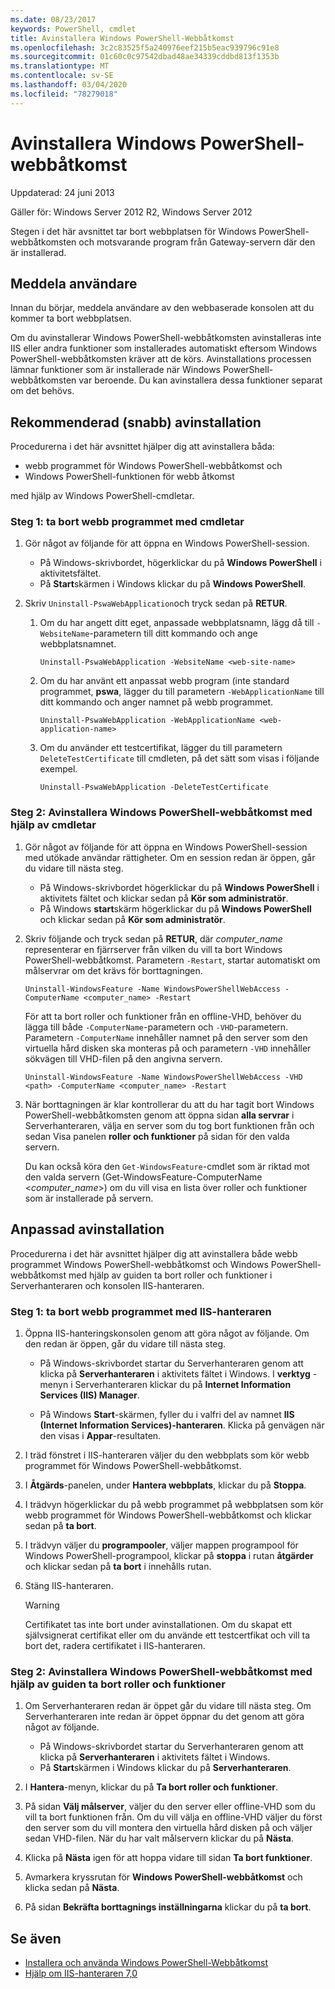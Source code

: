 ```yaml
---
ms.date: 08/23/2017
keywords: PowerShell, cmdlet
title: Avinstallera Windows PowerShell-Webbåtkomst
ms.openlocfilehash: 3c2c83525f5a240976eef215b5eac939796c91e8
ms.sourcegitcommit: 01c60c0c97542dbad48ae34339cddbd813f1353b
ms.translationtype: MT
ms.contentlocale: sv-SE
ms.lasthandoff: 03/04/2020
ms.locfileid: "78279018"
---
```

# <a name="uninstall-windows-powershell-web-access"></a>Avinstallera Windows PowerShell-webbåtkomst

Uppdaterad: 24 juni 2013

Gäller för: Windows Server 2012 R2, Windows Server 2012

Stegen i det här avsnittet tar bort webbplatsen för Windows PowerShell-webbåtkomsten och motsvarande program från Gateway-servern där den är installerad.

## <a name="notify-users"></a>Meddela användare

Innan du börjar, meddela användare av den webbaserade konsolen att du kommer ta bort webbplatsen.

Om du avinstallerar Windows PowerShell-webbåtkomsten avinstalleras inte IIS eller andra funktioner som installerades automatiskt eftersom Windows PowerShell-webbåtkomsten kräver att de körs. Avinstallations processen lämnar funktioner som är installerade när Windows PowerShell-webbåtkomsten var beroende. Du kan avinstallera dessa funktioner separat om det behövs.

## <a name="recommended-quick-uninstallation"></a>Rekommenderad (snabb) avinstallation

Procedurerna i det här avsnittet hjälper dig att avinstallera båda:

- webb programmet för Windows PowerShell-webbåtkomst och
- Windows PowerShell-funktionen för webb åtkomst

med hjälp av Windows PowerShell-cmdletar.

### <a name="step-1-delete-the-web-application-using-cmdlets"></a>Steg 1: ta bort webb programmet med cmdletar

1. Gör något av följande för att öppna en Windows PowerShell-session.

   - På Windows-skrivbordet, högerklickar du på **Windows PowerShell** i aktivitetsfältet.
   - På **Start**skärmen i Windows klickar du på **Windows PowerShell**.

2. Skriv `Uninstall-PswaWebApplication`och tryck sedan på **RETUR**.

   1. Om du har angett ditt eget, anpassade webbplatsnamn, lägg då till `-WebsiteName`-parametern till ditt kommando och ange webbplatsnamnet.

      `Uninstall-PswaWebApplication -WebsiteName <web-site-name>`

   1. Om du har använt ett anpassat webb program (inte standard programmet, **pswa**, lägger du till parametern `-WebApplicationName` till ditt kommando och anger namnet på webb programmet.

      `Uninstall-PswaWebApplication -WebApplicationName <web-application-name>`

   1. Om du använder ett testcertifikat, lägger du till parametern `DeleteTestCertificate` till cmdleten, på det sätt som visas i följande exempel.

      `Uninstall-PswaWebApplication -DeleteTestCertificate`

### <a name="step-2-uninstall-windows-powershell-web-access-using-cmdlets"></a>Steg 2: Avinstallera Windows PowerShell-webbåtkomst med hjälp av cmdletar

1. Gör något av följande för att öppna en Windows PowerShell-session med utökade användar rättigheter. Om en session redan är öppen, går du vidare till nästa steg.

    - På Windows-skrivbordet högerklickar du på **Windows PowerShell** i aktivitets fältet och klickar sedan på **Kör som administratör**.
    - På Windows **start**skärm högerklickar du på **Windows PowerShell** och klickar sedan på **Kör som administratör**.

1. Skriv följande och tryck sedan på **RETUR**, där *computer_name* representerar en fjärrserver från vilken du vill ta bort Windows PowerShell-webbåtkomst. Parametern `-Restart`, startar automatiskt om målservrar om det krävs för borttagningen.

    `Uninstall-WindowsFeature -Name WindowsPowerShellWebAccess -ComputerName <computer_name> -Restart`

    För att ta bort roller och funktioner från en offline-VHD, behöver du lägga till både `-ComputerName`-parametern och `-VHD`-parametern. Parametern `-ComputerName` innehåller namnet på den server som den virtuella hård disken ska monteras på och parametern `-VHD` innehåller sökvägen till VHD-filen på den angivna servern.

    `Uninstall-WindowsFeature -Name WindowsPowerShellWebAccess -VHD <path> -ComputerName <computer_name> -Restart`

1. När borttagningen är klar kontrollerar du att du har tagit bort Windows PowerShell-webbåtkomsten genom att öppna sidan **alla servrar** i Serverhanteraren, välja en server som du tog bort funktionen från och sedan Visa panelen **roller och funktioner** på sidan för den valda servern.

    Du kan också köra den `Get-WindowsFeature`-cmdlet som är riktad mot den valda servern (Get-WindowsFeature-ComputerName &lt;*computer_name*&gt;) om du vill visa en lista över roller och funktioner som är installerade på servern.

## <a name="custom-uninstallation"></a>Anpassad avinstallation

Procedurerna i det här avsnittet hjälper dig att avinstallera både webb programmet Windows PowerShell-webbåtkomst och Windows PowerShell-webbåtkomst med hjälp av guiden ta bort roller och funktioner i Serverhanteraren och konsolen IIS-hanteraren.

### <a name="step-1-delete-the-web-application-using-iis-manager"></a>Steg 1: ta bort webb programmet med IIS-hanteraren

1. Öppna IIS-hanteringskonsolen genom att göra något av följande. Om den redan är öppen, går du vidare till nästa steg.

   - På Windows-skrivbordet startar du Serverhanteraren genom att klicka på **Serverhanteraren** i aktivitets fältet i Windows. I **verktyg** -menyn i Serverhanteraren klickar du på **Internet Information Services (IIS) Manager**.

   - På Windows **Start**-skärmen, fyller du i valfri del av namnet **IIS (Internet Information Services)-hanteraren**. Klicka på genvägen när den visas i **Appar**-resultaten.

1. I träd fönstret i IIS-hanteraren väljer du den webbplats som kör webb programmet för Windows PowerShell-webbåtkomst.

1. I **Åtgärds**-panelen, under **Hantera webbplats**, klickar du på **Stoppa**.

1. I trädvyn högerklickar du på webb programmet på webbplatsen som kör webb programmet för Windows PowerShell-webbåtkomst och klickar sedan på **ta bort**.

1. I trädvyn väljer du **programpooler**, väljer mappen programpool för Windows PowerShell-programpool, klickar på **stoppa** i rutan **åtgärder** och klickar sedan på **ta bort** i innehålls rutan.

1. Stäng IIS-hanteraren.

   > [!WARNING]
   > Certifikatet tas inte bort under avinstallationen. Om du skapat ett självsignerat certifikat eller om du använde ett testcertfikat och vill ta bort det, radera certifikatet i IIS-hanteraren.

### <a name="step-2-uninstall-windows-powershell-web-access-using-the-remove-roles-and-features-wizard"></a>Steg 2: Avinstallera Windows PowerShell-webbåtkomst med hjälp av guiden ta bort roller och funktioner

1. Om Serverhanteraren redan är öppet går du vidare till nästa steg. Om Serverhanteraren inte redan är öppet öppnar du det genom att göra något av följande.

    - På Windows-skrivbordet startar du Serverhanteraren genom att klicka på **Serverhanteraren** i aktivitets fältet i Windows.
    - På **Start**skärmen i Windows klickar du på **Serverhanteraren**.

1. I **Hantera**-menyn, klickar du på **Ta bort roller och funktioner**.

1. På sidan **Välj målserver**, väljer du den server eller offline-VHD som du vill ta bort funktionen från. Om du vill välja en offline-VHD väljer du först den server som du vill montera den virtuella hård disken på och väljer sedan VHD-filen. När du har valt målservern klickar du på **Nästa**.

1. Klicka på **Nästa** igen för att hoppa vidare till sidan **Ta bort funktioner**.

1. Avmarkera kryssrutan för **Windows PowerShell-webbåtkomst** och klicka sedan på **Nästa**.

1. På sidan **Bekräfta borttagnings inställningarna** klickar du på **ta bort**.

## <a name="see-also"></a>Se även

- [Installera och använda Windows PowerShell-Webbåtkomst](install-and-use-windows-powershell-web-access.md)
- [Hjälp om IIS-hanteraren 7,0](https://technet.microsoft.com/library/cc732664.aspx)